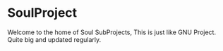 # SoulProject
Welcome to the home of Soul SubProjects, This is just like GNU Project. Quite big and updated regularly. 
